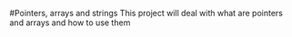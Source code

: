 #Pointers, arrays and strings
This project will deal with what are pointers and arrays and how to use them
